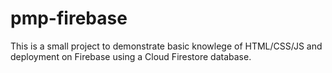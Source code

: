 # pmp-firebase
This is a small project to demonstrate basic knowlege of HTML/CSS/JS and deployment on Firebase using a Cloud Firestore database.
